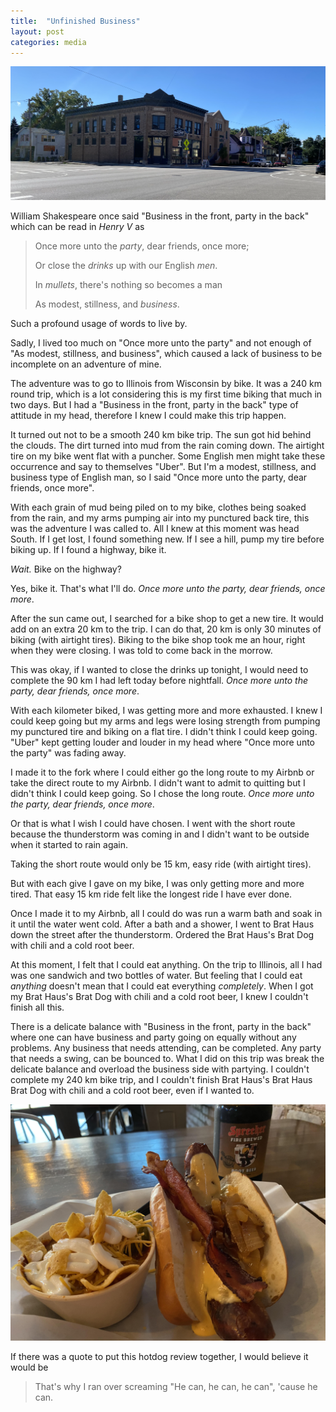 ```yaml
---
title:  "Unfinished Business"
layout: post
categories: media
---
```


![brat_haus_establishment](/images/brat_haus/brat_haus_cropped.png)


William Shakespeare once said "Business in the front, party in the back" which
can be read in *Henry V* as
> Once more unto the *party*, dear friends, once more;
>
> Or close the *drinks* up with our English *men*.
>
> In *mullets*, there's nothing so becomes a man
>
> As modest, stillness, and *business*.

Such a profound usage of words to live by.

Sadly, I lived too much on "Once more unto the party" and not enough of "As
modest, stillness, and business", which caused a lack of business to be
incomplete on an adventure of mine.

The adventure was to go to Illinois from Wisconsin by bike. It was a 240 km
round trip, which is a lot considering this is my first time biking that much
in two days. But I had a "Business in the front, party in the back" type of
attitude in my head, therefore I knew I could make this trip happen.

It turned out not to be a smooth 240 km bike trip. The sun got hid behind the
clouds. The dirt turned into mud from the rain coming down. The airtight tire
on my bike went flat with a puncher. Some English men might take these
occurrence and say to themselves "Uber". But I'm a modest, stillness, and
business type of English man, so I said "Once more unto the party, dear
friends, once more".

With each grain of mud being piled on to my bike, clothes being soaked from the
rain, and my arms pumping air into my punctured back tire, this was the
adventure I was called to. All I knew at this moment was head South. If I get
lost, I found something new. If I see a hill, pump my tire before biking up. If
I found a highway, bike it.

*Wait.* Bike on the highway?

Yes, bike it. That's what I'll do. *Once more unto the party, dear friends, once more*.

After the sun came out, I searched for a bike shop to get a new tire. It would
add on an extra 20 km to the trip. I can do that, 20 km is only 30 minutes of
biking (with airtight tires). Biking to the bike shop took me an hour, right
when they were closing. I was told to come back in the morrow.

This was okay, if I wanted to close the drinks up tonight, I would need to
complete the 90 km I had left today before nightfall. *Once more unto the
party, dear friends, once more*.

With each kilometer biked, I was getting more and more exhausted. I knew I
could keep going but my arms and legs were losing strength from pumping my
punctured tire and biking on a flat tire. I didn't think I could keep going.
"Uber" kept getting louder and louder in my head where "Once more unto the
party" was fading away.

I made it to the fork where I could either go the long route to my Airbnb or
take the direct route to my Airbnb. I didn't want to admit to quitting but I
didn't think I could keep going. So I chose the long route. *Once more unto the
party, dear friends, once more*.

Or that is what I wish I could have chosen. I went with the short route because
the thunderstorm was coming in and I didn't want to be outside when it started
to rain again.

Taking the short route would only be 15 km, easy ride (with airtight tires).

But with each give I gave on my bike, I was only getting more and more tired.
That easy 15 km ride felt like the longest ride I have ever done.

Once I made it to my Airbnb, all I could do was run a warm bath and soak in it
until the water went cold. After a bath and a shower, I went to Brat Haus down
the street after the thunderstorm. Ordered the Brat Haus's Brat Dog with chili
and a cold root beer.

At this moment, I felt that I could eat anything. On the trip to Illinois, all
I had was one sandwich and two bottles of water. But feeling that I could eat
*anything* doesn't mean that I could eat everything *completely*. When I got my
Brat Haus's Brat Dog with chili and a cold root beer, I knew I couldn't finish
all this.

There is a delicate balance with "Business in the front, party in the back"
where one can have business and party going on equally without any problems.
Any business that needs attending, can be completed. Any party that needs a
swing, can be bounced to. What I did on this trip was break the delicate
balance and overload the business side with partying. I couldn't complete my
240 km bike trip, and I couldn't finish Brat Haus's Brat Haus Brat Dog with
chili and a cold root beer, even if I wanted to.

![brat_haus_hotdog](/images/brat_haus/brat_haus_hotdog.jpg)

If there was a quote to put this hotdog review together, I would believe it would be
> That's why I ran over screaming "He can, he can, he can", 'cause he can.
